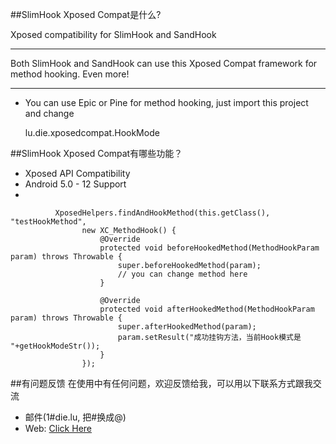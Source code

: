 ##SlimHook Xposed Compat是什么?

Xposed compatibility for SlimHook and SandHook

-----

Both SlimHook and SandHook can use this Xposed Compat framework for method hooking. Even more!

-----

* You can use Epic or Pine for method hooking, just import this project and change 
     
     lu.die.xposedcompat.HookMode
     

##SlimHook Xposed Compat有哪些功能？

* Xposed API Compatibility
* Android 5.0 - 12 Support
* 
              
              XposedHelpers.findAndHookMethod(this.getClass(), "testHookMethod",
                    new XC_MethodHook() {
                        @Override
                        protected void beforeHookedMethod(MethodHookParam param) throws Throwable {
                            super.beforeHookedMethod(param);
                            // you can change method here
                        }

                        @Override
                        protected void afterHookedMethod(MethodHookParam param) throws Throwable {
                            super.afterHookedMethod(param);
                            param.setResult("成功挂钩方法，当前Hook模式是 "+getHookModeStr());
                        }
                    });

##有问题反馈
在使用中有任何问题，欢迎反馈给我，可以用以下联系方式跟我交流

* 邮件(1#die.lu, 把#换成@)
* Web: [Click Here](http://www.die.lu)